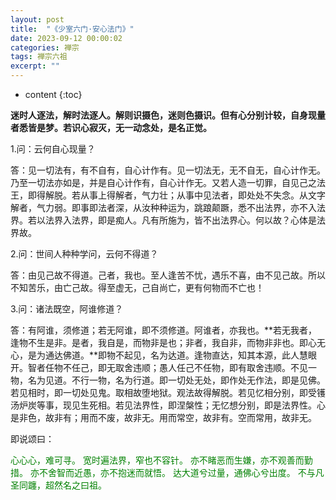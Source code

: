 ```yaml
---
layout: post
title:  "《少室六门·安心法门》"
date: 2023-09-12 00:00:02
categories: 禅宗
tags: 禅宗六祖
excerpt: ""
---
```


* content
{:toc}


**迷时人逐法，解时法逐人。解则识摄色，迷则色摄识。但有心分别计较，自身现量者悉皆是梦。若识心寂灭，无一动念处，是名正觉。**



1.问：云何自心现量？

答：见一切法有，有不自有，自心计作有。见一切法无，无不自无，自心计作无。乃至一切法亦如是，并是自心计作有，自心计作无。又若人造一切罪，自见己之法王，即得解脱。若从事上得解者，气力壮；从事中见法者，即处处不失念。从文字解者，气力弱。即事即法者深，从汝种种运为，跳踉颠蹶，悉不出法界，亦不入法界。若以法界入法界，即是痴人。凡有所施为，皆不出法界心。何以故？心体是法界故。



2.问：世间人种种学问，云何不得道？

答：由见己故不得道。己者，我也。至人逢苦不忧，遇乐不喜，由不见己故。所以不知苦乐，由亡己故。得至虚无，己自尚亡，更有何物而不亡也！



3.问：诸法既空，阿谁修道？

答：有阿谁，须修道；若无阿谁，即不须修道。阿谁者，亦我也。**若无我者，逢物不生是非。是者，我自是，而物非是也；非者，我自非，而物非非也。即心无心，是为通达佛道。**即物不起见，名为达道。逢物直达，知其本源，此人慧眼开。智者任物不任己，即无取舍违顺；愚人任己不任物，即有取舍违顺。不见一物，名为见道。不行一物，名为行道。即一切处无处，即作处无作法，即是见佛。若见相时，即一切处见鬼。取相故堕地狱。观法故得解脱。若见忆相分别，即受镬汤炉炭等事，现见生死相。若见法界性，即涅槃性；无忆想分别，即是法界性。心是非色，故非有；用而不废，故非无。用而常空，故非有。空而常用，故非无。

即说颂曰：

<font style="color:green">心心心，难可寻。</font>
<font style="color:green">宽时遍法界，窄也不容针。</font>
<font style="color:green">亦不睹恶而生嫌，亦不观善而勤措。</font>
<font style="color:green">亦不舍智而近愚，亦不抱迷而就悟。</font>
<font style="color:green">达大道兮过量，通佛心兮出度。</font>
<font style="color:green">不与凡圣同躔，超然名之曰祖。</font>




